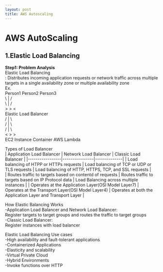```yaml
---
layout: post
title: AWS Autoscaling 
---
```


# AWS AutoScaling # 

## 1.Elastic Load Balancing
**Step1: Problem Analysis**<br/>
Elastic Load Balancing <br/>
: Distributes incoming application requests or network traffic across multiple targets in a single availability zone or multiple availability zone <br/>
Ex. <br/>
Person1            Person2            Person3 <br/>
   \                 |                  / <br/>
    \                |                 / <br/>
     >               >                <  <br/>
            Elastic Load Balancer <br/>
            /        |       \   <br/>
           /         |         \ <br/>
          /          |           \ <br/>
         <           >            > <br/>
    EC2 Instance    Container    AWS Lambda <br/>

Types of Load Balancer <br/>
|    Application Load Balancer   |   Network Load Balancer    |   Classic Load Balancer  |
|-----------------|----------------|--------------|
|  Load balancing of HTPP or HTTPs requests    |  Load balancing of TCP or UDP or TLS requests   | Load balancing of HTTP, HTTPS, TCP, and SSL requests  |  
|  Routes traffic to targets based on contentd of requests  |  Routes traffic to targets based on IP Protocol data | Load Balancing across multiple instances |
|  Operates at the Application Layer(OSI Model Layer7)  |  Operates at the Transport Layer(OSI Model Layer4) | Operates at both the Application Layer and Transport Layer |

How Elastic Balancing Works <br/>
-Application Load Balancer and Network Load Balancer: <br/>
Register targets to target groups and routes the traffic to target groups <br/>
-Classic Load Balancer: <br/>
Register instances with load balancer <br/>

Elastic Load Balancing Use cases<br/>
-High availability and fault-tolerant applications<br/>
-Containerized Applications <br/>
-Elasticity and scalability <br/>
-Virtual Private Cloud <br/>
-Hybrid Environments <br/>
-Invoke functions over HTTP <br/>


